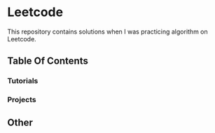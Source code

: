 # Leetcode

This repository contains solutions when I was practicing algorithm on Leetcode.

## Table Of Contents

### Tutorials

### Projects

## Other 
